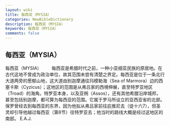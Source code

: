 ```yaml
---
layout: wiki
title: 每西亚（MYSIA）
categories: NewBibleDictionary
description: 每西亚（MYSIA）
keywords: 每西亚（MYSIA）
comments: false
---
```


## 每西亚（MYSIA）



每西亚（MYSIA）
　　每西亚是希腊时代之前，一种小亚细亚民族的原居地。在古代这地不曾成为政治单位，故其范围未尝有清楚之界定。每西亚是位于一条北行大道两旁的葱郁山地，这大道由别迦摩通往玛模勒海（Sea of Marmora）边的西塞卡斯（Cyzicus）；这地区的范围是从弗吕家的西境伸展，直至特罗亚地区（Troad）的海角。特罗亚本身，以及亚朔（Assos），还有其他希腊沿岸城邦，甚至包括别迦摩，都可算为每西亚的范围。它属于罗马所设立的亚西亚省的北部。保罗曾经去到每西亚的东界，因为他拟从弗吕家前往庇推尼去（徒十六7），但圣灵却引导他越过每西亚（第8节）往特罗亚去；他当时的路线大概是经过这地区的南部。
E.A.J.




